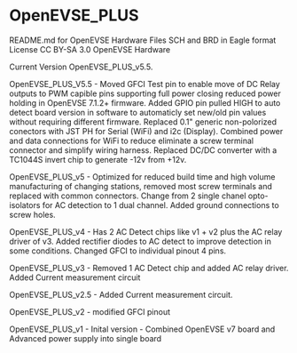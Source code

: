 # OpenEVSE_PLUS
README.md for OpenEVSE Hardware
Files SCH and BRD in Eagle format
License CC BY-SA 3.0
OpenEVSE Hardware


Current Version OpenEVSE_PLUS_v5.5.

OpenEVSE_PLUS_V5.5 - Moved GFCI Test pin to enable move of DC Relay outputs to PWM capible pins supporting full power closing reduced power holding in OpenEVSE 7.1.2+ firmware. Added GPIO pin pulled HIGH to auto detect board version in software to automaticly set new/old pin values without requiring different firmware.  Replaced 0.1" generic non-polorized conectors with JST PH for Serial (WiFi) and i2c (Display). Combined power and data connections for WiFi to reduce eliminate a screw terminal connector and simplify wiring harness. Replaced DC/DC converter with a TC1044S invert chip to generate -12v from +12v.

OpenEVSE_PLUS_v5 - Optimized for reduced build time and high volume manufacturing of changing stations, removed most screw terminals and replaced with common connectors. Change from 2 single chanel opto-isolators for AC detection to 1 dual channel. Added ground connections to screw holes. 

OpenEVSE_PLUS_v4 - Has 2 AC Detect chips like v1 + v2 plus the AC relay driver of v3. Added rectifier diodes to AC detect to improve detection in some conditions. Changed GFCI to individual pinout 4 pins.

OpenEVSE_PLUS_v3 - Removed 1 AC Detect chip and added AC relay driver. Added Current measurement circuit

OpenEVSE_PLUS_v2.5 - Added Current measurement circuit.

OpenEVSE_PLUS_v2 - modified GFCI pinout

OpenEVSE_PLUS_v1 - Inital version - Combined OpenEVSE v7 board and Advanced power supply into single board 

